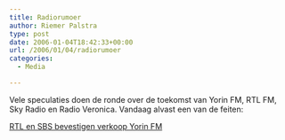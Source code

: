 ```yaml
---
title: Radiorumoer
author: Riemer Palstra
type: post
date: 2006-01-04T18:42:33+00:00
url: /2006/01/04/radiorumoer
categories:
  - Media

---
```

Vele speculaties doen de ronde over de toekomst van Yorin FM, RTL FM, Sky Radio en Radio Veronica. Vandaag alvast een van de feiten:

[RTL en SBS bevestigen verkoop Yorin FM][1]

 [1]: http://www.radiofreak.nl/nieuwsartikel.php?id=1136390371